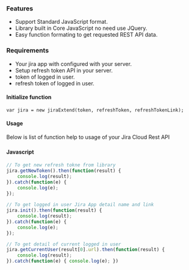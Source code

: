 ### Features

- Support Standard JavaScript format.
- Library built in Core JavaScript no need use JQuery.
- Easy function formating to get requested REST API data.

### Requirements
- Your jira app with configured with your server.
- Setup refresh token API in your server.
- token of logged in user.
- refresh token of logged in user.

#### Initialize function

`var jira = new jiraExtend(token, refreshToken, refreshTokenLink);`

#### Usage

Below is list of function help to usage of your Jira Cloud Rest API

#### Javascript　

```javascript
// To get new refresh tokne from library
jira.getNewToken().then(function(result) {		  
	console.log(result);
}).catch(function(e) {
	console.log(e);
});
		
// To get logged in user Jira App detail name and link
jira.init().then(function(result) {
	console.log(result);
}).catch(function(e) { 
	console.log(e); 
});

// To get detail of current logged in user 
jira.getCurrentUser(result[0].url).then(function(result) {		  
	console.log(result);
}).catch(function(e) { console.log(e); })
```
